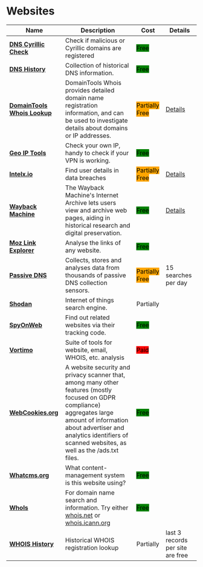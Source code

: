 # Websites

| Name | Description | Cost | Details |
| --- | --- | --- | --- |
| [**DNS Cyrillic Check**](https://holdintegrity.com/checker) | Check if malicious or Cyrillic domains are registered | <mark style="background-color:green;">Free</mark> |   |
| [**DNS History**](http://completedns.com/) | Collection of historical DNS information. | <mark style="background-color:green;">Free</mark> |   |
| [**DomainTools Whois Lookup**](https://whois.domaintools.com/) | DomainTools Whois provides detailed domain name registration information, and can be used to investigate details about domains or IP addresses. | <mark style="background-color:orange;">Partially Free</mark> | [Details](../../tools/domaintools-whois-lookup/README.md) |
| [**Geo IP Tools**](http://geoiptool.com/) | Check your own IP, handy to check if your VPN is working. | <mark style="background-color:green;">Free</mark> |   |
| [**Intelx.io**](http://intelx.io/) | Find user details in data breaches | <mark style="background-color:orange;">Partially Free</mark> | [Details](../../tools/intelx.io/README.md) |
| [**Wayback Machine**](https://web.archive.org/) | The Wayback Machine's Internet Archive lets users view and archive web pages, aiding in historical research and digital preservation. | <mark style="background-color:green;">Free</mark> | [Details](../../tools/internet-archive/README.md) |
| [**Moz Link Explorer**](http://moz.com/link-explorer) | Analyse the links of any website. | <mark style="background-color:green;">Free</mark> |   |
| [**Passive DNS**](https://community.riskiq.com/) | Collects, stores and analyses data from thousands of passive DNS collection sensors. | <mark style="background-color:orange;">Partially Free</mark> | 15 searches per day |
| [**Shodan**](http://shodan.io/) | Internet of things search engine. | Partially |   |
| [**SpyOnWeb**](http://spyonweb.com/) | Find out related websites via their tracking code. | <mark style="background-color:green;">Free</mark> |   |
| [**Vortimo**](https://www.vortimo.com/) | Suite of tools for website, email, WHOIS, etc. analysis | <mark style="background-color:red;">Paid</mark> |   |
| [**WebCookies.org**](http://webcookies.org/) | A website security and privacy scanner that, among many other features (mostly focused on GDPR compliance) aggregates large amount of information about advertiser and analytics identifiers of scanned websites, as well as the /ads.txt files. | <mark style="background-color:green;">Free</mark> |   |
| [**Whatcms.org**](http://whatcms.org/) | What content-management system is this website using? | <mark style="background-color:green;">Free</mark> |   |
| [**WhoIs**](http://whois.net/) | For domain name search and information. Try either [whois.net](http://whois.net/) or [whois.icann.org](http://whois.icann.org/) | <mark style="background-color:green;">Free</mark> |   |
| [**WHOIS History**](https://whois-history.whoisxmlapi.com/) | Historical WHOIS registration lookup | Partially | last 3 records per site are free |